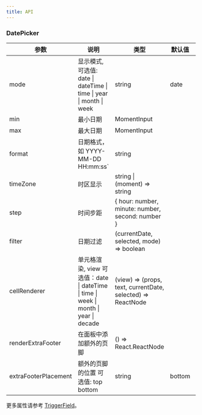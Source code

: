```yaml
---
title: API
---
```


### DatePicker

| 参数         | 说明                                                                             | 类型                                                        | 默认值 | 版本 |
| ------------ | -------------------------------------------------------------------------------- | ----------------------------------------------------------- | ------ | --- |
| mode | 显示模式,可选值: date \| dateTime \| time \| year \| month \| week | string | date  |  |
| min          | 最小日期                                                                         | MomentInput                                                 |        |  |
| max          | 最大日期                                                                         | MomentInput                                                 |        |  |
| format       | 日期格式，如 YYYY-MM-DD HH:mm:ss`                                               | string                                                      |        |  |
| timeZone | 时区显示 | string \| (moment) => string |   | 1.4.2 |
| step         | 时间步距                                                                         | { hour: number, minute: number, second: number }            |        |  |
| filter | 日期过滤 | (currentDate, selected, mode) => boolean |   |    |
| cellRenderer | 单元格渲染, view 可选值：date \| dateTime \| time \| week \| month \| year \| decade | (view) => (props, text, currentDate, selected) => ReactNode |        |  |
| renderExtraFooter	| 在面板中添加额外的页脚 |	() => React.ReactNode	||  |
| extraFooterPlacement	| 额外的页脚的位置 可选值: top bottom |	string |	bottom| |

更多属性请参考 [TriggerField](/zh/procmp/abstract/trigger-field/#TriggerField)。
